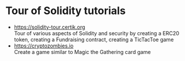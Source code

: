 # Tour of Solidity tutorials
- https://solidity-tour.certik.org  
Tour of various aspects of Solidity and security by creating a ERC20 token, creating a Fundraising contract, creating a TicTacToe game
- https://cryptozombies.io  
Create a game similar to Magic the Gathering card game
